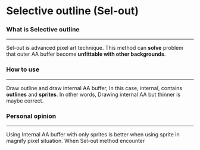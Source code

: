 # Selective outline (Sel-out)
### What is Selective outline 
---
Sel-out is advanced pixel art technique. This method can **solve** problem that outer AA buffer become **unfittable with other backgrounds**.

### How to use
---
Draw outline and draw internal AA buffer, In this case, internal, contains **outlines** and **sprites**. In other words, Drawing internal AA but thinner is maybe correct. 

### Personal opinion
---
Using Internal AA buffer with only sprites is better when using sprite in magnify pixel situation. When Sel-out method encounter 